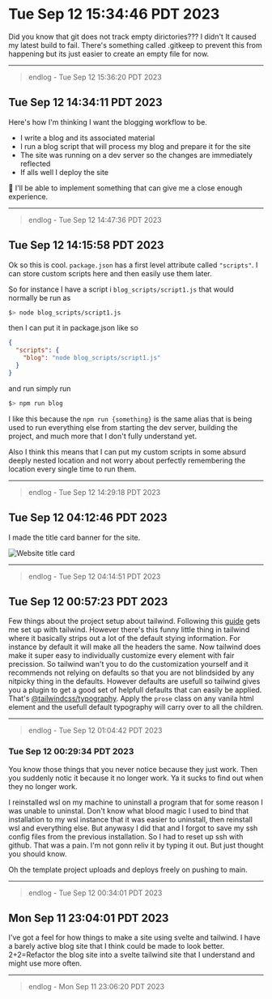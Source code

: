 # Tue Sep 12 15:34:46 PDT 2023

Did you know that git does not track empty dirictories??? I didn't It caused my latest build to fail. There's something called .gitkeep to prevent this from happening but its just easier to create an empty file for now.

---
> endlog - Tue Sep 12 15:36:20 PDT 2023

## Tue Sep 12 14:34:11 PDT 2023

Here's how I'm thinking I want the blogging workflow to be.

- I write a blog and its associated material
- I run a blog script that will process my blog and prepare it for the site
- The site was running on a dev server so the changes are immediately reflected
- If alls well I deploy the site

🤞 I'll be able to implement something that can give me a close enough experience.

---
> endlog - Tue Sep 12 14:47:36 PDT 2023

## Tue Sep 12 14:15:58 PDT 2023

Ok so this is cool. `package.json` has a first level attribute called `"scripts"`. I can store custom scripts here and then easily use them later.

So for instance I have a script i `blog_scripts/script1.js` that would normally be run as

```sh
$> node blog_scripts/script1.js
```

then I can put it in package.json like so

```json
{
  "scripts": {
    "blog": "node blog_scripts/script1.js"
  }
}
```

and run simply run

```sh
$> npm run blog
```

I like this because the `npm run {something}` is the same alias that is being used to run everything else from starting the dev server, building the project, and much more that I don't fully understand yet.

Also I think this means that I can put my custom scripts in some absurd deeply nested location and not worry about perfectly remembering the location every single time to run them.

---
> endlog - Tue Sep 12 14:29:18 PDT 2023

## Tue Sep 12 04:12:46 PDT 2023

I made the title card banner for the site.

![Website title card](pics/robta_banner.gif)

---
> endlog - Tue Sep 12 04:14:51 PDT 2023

## Tue Sep 12 00:57:23 PDT 2023

Few things about the project setup about tailwind. Following this [guide](https://tailwindcss.com/docs/guides/sveltekit) gets me set up with tailwind. However there's this funny little thing in tailwind where it basically strips out a lot of the default stying information. For instance by default it will make all the headers the same. Now tailwind does make it super easy to individually customize every element with fair precission. So tailwind wan't you to do the customization yourself and it recommends not relying on defaults so that you are not blindsided by any nitpicky thing in the defaults. However defaults are usefull so tailwind gives you a plugin to get a good set of helpfull defaults that can easily be applied. That's [@tailwindcss/typography](https://tailwindcss.com/docs/typography-plugin). Apply the `prose` class on any vanila html element and the usefull default typography will carry over to all the children.

---
> endlog - Tue Sep 12 01:04:42 PDT 2023

### Tue Sep 12 00:29:34 PDT 2023

You know those things that you never notice because they just work. Then you suddenly notic it because it no longer work. Ya it sucks to find out when they no longer work.

I reinstalled wsl on my machine to uninstall a program that for some reason I was unable to uninstal. Don't know what blood magic I used to bind that installation to my wsl instance that it was easier to uninstall, then reinstall wsl and everything else. But anywasy I did that and I forgot to save my ssh config files from the previous installation. So I had to reset up ssh with github. That was a pain. I'm not gonn reliv it by typing it out. But just thought you should know.

Oh the template project uploads and deploys freely on pushing to main.

---
> endlog - Tue Sep 12 00:34:01 PDT 2023

## Mon Sep 11 23:04:01 PDT 2023

I've got a feel for how things to make a site using svelte and tailwind. I have a barely active blog site that I think could be made to look better. 2+2=Refactor the blog site into a svelte tailwind site that I understand and might use more often.

---
> endlog - Mon Sep 11 23:06:20 PDT 2023
